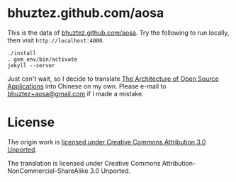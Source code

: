 bhuztez.github.com/aosa
=======================


This is the data of [bhuztez.github.com/aosa](http://bhuztez.github.com/aosa). Try the following to run locally, then visit `http://localhost:4000`.

```
./install
. gem_env/bin/activate
jekyll --server
```


Just can't wait, so I decide to translate [The Architecture of Open Source Applications](http://www.aosabook.org/en/) into Chinese on my own. Please e-mail to [bhuztez+aosa@gmail.com](mailto:bhuztez+aosa@gmail.com) if I made a mistake.


License
=======

The origin work is [licensed under Creative Commons Attribution 3.0 Unported](http://www.aosabook.org/en/index.html#license).

The translation is licensed under Creative Commons Attribution-NonCommercial-ShareAlike 3.0 Unported.





